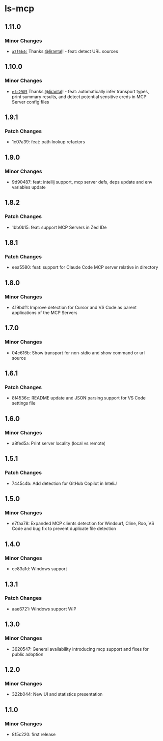 # ls-mcp

## 1.11.0

### Minor Changes

- [`a3f6b4c`](https://github.com/lirantal/ls-mcp/commit/a3f6b4c36a6b6f08df3383a5941c3d9198f520b1) Thanks [@lirantal](https://github.com/lirantal)! - feat: detect URL sources

## 1.10.0

### Minor Changes

- [`efc2985`](https://github.com/lirantal/ls-mcp/commit/efc29852f75df45f2ce230e49109254b9d2b0160) Thanks [@lirantal](https://github.com/lirantal)! - feat: automatically infer transport types, print summary results, and detect potential sensitive creds in MCP Server config files

## 1.9.1

### Patch Changes

- 1c07a39: feat: path lookup refactors

## 1.9.0

### Minor Changes

- 9d90487: feat: intellij support, mcp server defs, deps update and env variables update

## 1.8.2

### Patch Changes

- 1bb0b15: feat: support MCP Servers in Zed IDe

## 1.8.1

### Patch Changes

- eea5580: feat: support for Claude Code MCP server relative in directory

## 1.8.0

### Minor Changes

- 419bdf1: Improve detection for Cursor and VS Code as parent applications of the MCP Servers

## 1.7.0

### Minor Changes

- 04c616b: Show transport for non-stdio and show command or url source

## 1.6.1

### Patch Changes

- 8f4536c: README update and JSON parsing support for VS Code settings file

## 1.6.0

### Minor Changes

- a8fed5a: Print server locality (local vs remote)

## 1.5.1

### Patch Changes

- 7445c4b: Add detection for GitHub Copilot in InteliJ

## 1.5.0

### Minor Changes

- e7faa78: Expanded MCP clients detection for Windsurf, Cline, Roo, VS Code and bug fix to prevent duplicate file detection

## 1.4.0

### Minor Changes

- ec83a1d: Windows support

## 1.3.1

### Patch Changes

- aae6721: Windows support WIP

## 1.3.0

### Minor Changes

- 3620547: General availability introducing mcp support and fixes for public adoption

## 1.2.0

### Minor Changes

- 322b044: New UI and statistics presentation

## 1.1.0

### Minor Changes

- 8f5c220: first release

